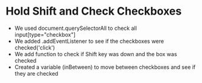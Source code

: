 <h1>Hold Shift and Check Checkboxes</h1>

* We used document.querySelectorAll to check all input[type="checkbox"]
* We added .addEventListener to see if the checkboxes were checked('click')
* We add function to check if Shift key was down and the box was checked
* Created a variable (inBetween) to move between checkboxes and see if they are checked
